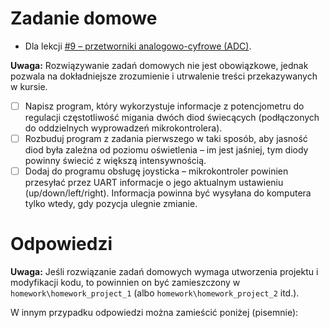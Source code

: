 # Zadanie domowe
- Dla lekcji [#9 – przetworniki analogowo-cyfrowe (ADC)](https://forbot.pl/blog/kurs-stm32l4-przetworniki-analogowo-cyfrowe-adc-id46587).

**Uwaga:** Rozwiązywanie zadań domowych nie jest obowiązkowe, jednak pozwala na dokładniejsze zrozumienie i utrwalenie treści przekazywanych w kursie.

- [ ] Napisz program, który wykorzystuje informacje z potencjometru do regulacji częstotliwość migania dwóch diod świecących (podłączonych do oddzielnych wyprowadzeń mikrokontrolera).
- [ ] Rozbuduj program z zadania pierwszego w taki sposób, aby jasność diod była zależna od poziomu oświetlenia – im jest jaśniej, tym diody powinny świecić z większą intensywnością.
- [ ] Dodaj do programu obsługę joysticka – mikrokontroler powinien przesyłać przez UART informacje o jego aktualnym ustawieniu (up/down/left/right). Informacja powinna być wysyłana do komputera tylko wtedy, gdy pozycja ulegnie zmianie.

# Odpowiedzi
**Uwaga:**  Jeśli rozwiązanie zadań domowych wymaga utworzenia projektu i modyfikacji kodu, to powinnien on być zamieszczony w `homework\homework_project_1` (albo `homework\homework_project_2` itd.).  

W innym przypadku odpowiedzi można zamieścić poniżej (pisemnie):
